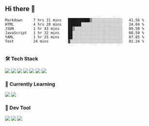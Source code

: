 ## Hi there 👋

<table>
<!--START_SECTION:waka-->

```text
Markdown     7 hrs 31 mins   ██████████▒░░░░░░░░░░░░░░   41.56 %
HTML         4 hrs 20 mins   ██████░░░░░░░░░░░░░░░░░░░   24.04 %
JSON         1 hr 43 mins    ██▒░░░░░░░░░░░░░░░░░░░░░░   09.50 %
JavaScript   1 hr 32 mins    ██░░░░░░░░░░░░░░░░░░░░░░░   08.50 %
YAML         1 hr 25 mins    ██░░░░░░░░░░░░░░░░░░░░░░░   07.85 %
Text         24 mins         ▓░░░░░░░░░░░░░░░░░░░░░░░░   02.24 %
```

<!--END_SECTION:waka-->
</table>

### 🛠 Tech Stack

![](https://img.shields.io/badge/HTML5-black?style=flat&logo=html5)
![](https://img.shields.io/badge/CSS3-black?style=flat&logo=css3)
![](https://img.shields.io/badge/Javascript-black?style=flat&logo=javascript)
![](https://img.shields.io/badge/Vue-black?style=flat&logo=vuedotjs)
![](https://img.shields.io/badge/node.js-black?style=flat&logo=nodedotjs)
![](https://img.shields.io/badge/MangoDB-black?style=flat&logo=mongodb)
![](https://img.shields.io/badge/MySQL-black?style=flat&logo=mysql)

### 📖 Currently Learning

![](https://img.shields.io/badge/TypeScript-black?style=flat&logo=typescript)
![](https://img.shields.io/badge/React-black?style=flat&logo=react)

### 📏 Dev Tool

<!-- <img src="https://media.giphy.com/media/SWoSkN6DxTszqIKEqv/giphy.gif" align="right" height="275" /> -->
![](https://img.shields.io/badge/Editor-VSCode-blue?style=flat-square&logo=visual-studio-code&logoColor=blue)
![](https://img.shields.io/badge/IDE-WebStorm-orange?style=flat-square&logo=webstorm&logoColor=white)
![](https://img.shields.io/badge/API-Postman-blue?style=flat-square&logo=postman&logoColor=orange)
